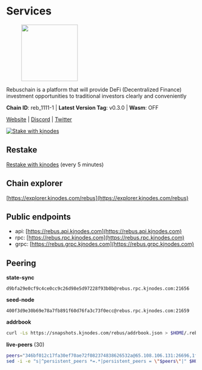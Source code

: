 # Services

<figure><img src="https://raw.githubusercontent.com/kj89/testnet_manuals/main/pingpub/logos/rebus.png" width="150" alt=""><figcaption></figcaption></figure>

Rebuschain is a platform that will provide DeFi (Decentralized Finance)  investment opportunities to traditional investors clearly and conveniently

**Chain ID**: reb_1111-1 | **Latest Version Tag**: v0.3.0 | **Wasm**: OFF

[Website](https://www.rebuschain.com) | [Discord](https://discord.gg/rebuschain) | [Twitter](https://twitter.com/RebusChain)

[![Stake with kjnodes](https://i.ibb.co/cr44Q8j/button-stake-with-kjnodes.png)](https://restake.app/rebus/rebusvaloper1vndzy8y55ylgpmmsc34uy8rm6kqlml6ffs9lrv)

## Restake

[Restake with kjnodes](https://restake.app/rebus/rebusvaloper1vndzy8y55ylgpmmsc34uy8rm6kqlml6ffs9lrv) (every 5 minutes)
## Chain explorer
[https://explorer.kjnodes.com/rebus](https://explorer.kjnodes.com/rebus)

## Public endpoints

* api: [https://rebus.api.kjnodes.com](https://rebus.api.kjnodes.com)
* rpc: [https://rebus.rpc.kjnodes.com](https://rebus.rpc.kjnodes.com)
* grpc: [https://rebus.grpc.kjnodes.com](https://rebus.grpc.kjnodes.com)

## Peering

**state-sync**

```text
d9bfa29e0cf9c4ce0cc9c26d98e5d97228f93b0b@rebus.rpc.kjnodes.com:21656
```

**seed-node**

```text
400f3d9e30b69e78a7fb891f60d76fa3c73f0ecc@rebus.rpc.kjnodes.com:21659
```

**addrbook**
```bash
curl -Ls https://snapshots.kjnodes.com/rebus/addrbook.json > $HOME/.rebusd/config/addrbook.json
```

**live-peers** (30)
```bash
peers="346bf012c17fa30ef70ae72f082374838626532a@65.108.106.131:26696,1fcb45323f9045707c0c344a60d7cb906008cfaf@65.109.80.176:26656,d3a8fdbe6776fc71998fa893abcd634461b52b19@65.109.92.241:40106,641b33b0e909630868133820605edf2b4ba4969a@65.109.49.109:26656,fa292bfad37826c9da43894b349b1480dff516b5@65.108.99.254:31656,e6f1684ed8ed5c586b188bf7088026da4ffdaff6@134.65.193.78:26656,c124ce0b508e8b9ed1c5b6957f362225659b5343@134.65.192.98:26656,89757803f40da51678451735445ad40d5b15e059@169.155.44.106:26656,b212d5740b2e11e54f56b072dc13b6134650cfb5@169.155.168.16:26656,c126eed9cfede7802d78f570fec8175835309a73@141.95.127.146:26656,ff7621be29e39e9fdf07f2501e1a217201ca29ee@213.239.207.175:39656,5f29f14fe3dd7e1d86caa4d344e67ee81c32255f@65.109.37.228:26656,ab6a4ae2857ac05fa8f45b03871fa3945193fc61@46.4.81.204:35656,69e27ab9b46350654805df3ea8d9ac2f00af4e4c@38.242.244.85:26656,237bfc05da5f8cabee00f148995333f37186d232@164.68.121.101:26656,05483a7ec0160b17de1ad8e7793c7502e70e5525@146.59.85.223:17256,89ded0a3987d22e46b756fead439e2a4d25f23cb@185.144.99.30:26656,ebc4d27be0c87f537b44250c2e22ad349dc59fb6@158.69.116.134:26656,275d2614d24c8ac015a7712702fcb99cef67ef67@65.108.124.219:29656,92245ff5c7a4b293d2f0c7f9afca0ddad2e0fb52@65.108.244.178:26656,cd71aa366822800a2aa7051fae69127f78b3f203@188.165.225.226:26656,afdd27b58e851dcbb8c98c0e3191a0d8bfbcd3ae@65.108.41.252:26656,34e3178b6e0f25451fd690c15fc199d5a9bdfb9b@15.204.197.11:26656,241c83e7a6ff769d66be0c4848db44cdcac8b4b0@192.99.62.83:26656,4a4d2e7070e05ad6c13628d2f191d96172659452@65.109.65.210:40656,12e6bea6650a53150c01ca3897e4a0b94d6e9d4e@135.181.141.47:26656,6dc49b312a98051351f0347568c294fea83a5f9a@51.79.27.21:11656,f546370843f92e2415524a7b18f9cd528e2fd706@65.109.55.186:26656,d9bfa29e0cf9c4ce0cc9c26d98e5d97228f93b0b@65.109.88.38:21656,d12f9b52ca0e11cdeca5c46e802249ade4c39c45@185.248.24.40:26656"
sed -i -e "s|^persistent_peers *=.*|persistent_peers = \"$peers\"|" $HOME/.rebusd/config/config.toml
```
